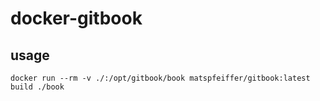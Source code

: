 # docker-gitbook

## usage

```shell
docker run --rm -v ./:/opt/gitbook/book matspfeiffer/gitbook:latest build ./book
```